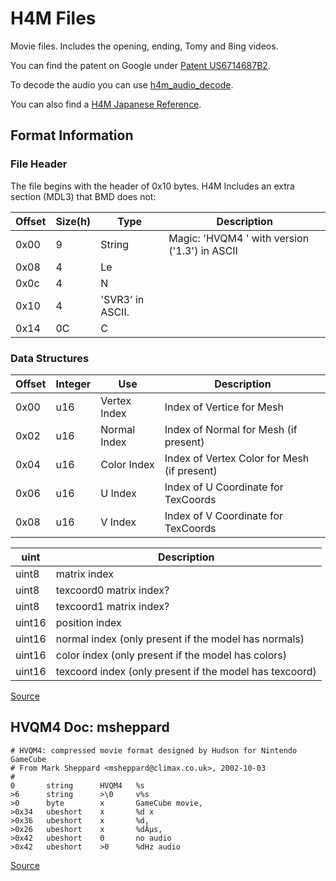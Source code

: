 # H4M Files

Movie files. Includes the opening, ending, Tomy and 8ing videos.

You can find the patent on Google under [Patent US6714687B2](https://www.google.com/patents/US6714687).

To decode the audio you can use [h4m_audio_decode](https://github.com/hcs64/vgm_ripping/tree/master/demux/h4m_audio_decode).

You can also find a [H4M Japanese Reference](https://web.archive.org/web/20200605164552/http://www.chaos.cs.tsukuba.ac.jp/research/index.html).

## Format Information

### File Header

The file begins with the header of 0x10 bytes. H4M Includes an extra section (MDL3) that BMD does not:

| Offset | Size(h) | Type             | Description                                   |
|--------|---------|------------------|-----------------------------------------------|
| 0x00   | 9       | String           | Magic: 'HVQM4 ' with version ('1.3') in ASCII | 
| 0x08   | 4       | Le               |                                               |
| 0x0c   | 4       | N                |                                               |
| 0x10   | 4       | 'SVR3' in ASCII. |                                               |
| 0x14   | 0C      | C                |                                               |

### Data Structures

| Offset | Integer | Use          | Description                                 |
|--------|---------|--------------|---------------------------------------------|
| 0x00   | u16     | Vertex Index | Index of Vertice for Mesh                   |
| 0x02   | u16     | Normal Index | Index of Normal for Mesh (if present)       |
| 0x04   | u16     | Color Index  | Index of Vertex Color for Mesh (if present) |
| 0x06   | u16     | U Index      | Index of U Coordinate for TexCoords         |
| 0x08   | u16     | V Index      | Index of V Coordinate for TexCoords         |

| uint   | Description                                             |
|--------|---------------------------------------------------------|
| uint8  | matrix index                                            |
| uint8  | texcoord0 matrix index?                                 |
| uint8  | texcoord1 matrix index?                                 |
| uint16 | position index                                          |
| uint16 | normal index (only present if the model has normals)    |
| uint16 | color index (only present if the model has colors)      |
| uint16 | texcoord index (only present if the model has texcoord) |


[Source](http://lmhacking.shoutwiki.com/wiki/Luigi%27s_Mansion:Docs/H4M_(File_Format))

## HVQM4 Doc: msheppard

```doc
# HVQM4: compressed movie format designed by Hudson for Nintendo GameCube
# From Mark Sheppard <msheppard@climax.co.uk>, 2002-10-03
#
0		string		HVQM4	%s
>6		string		>\0		v%s
>0		byte		x		GameCube movie,
>0x34	ubeshort	x		%d x
>0x36	ubeshort	x		%d,
>0x26	ubeshort	x		%dÂµs,
>0x42	ubeshort	0		no audio
>0x42	ubeshort	>0		%dHz audio
```

[Source](https://web.archive.org/web/20191111150851/https://assemblergames.com/threads/hvqm4-1-3.10704/)
